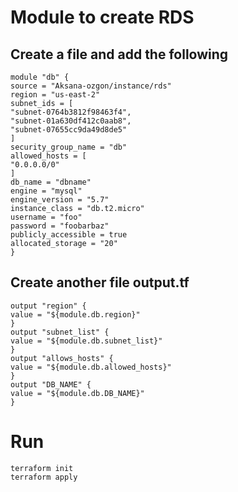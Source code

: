 # Module to create RDS
## Create a file and add the following
```
module "db" {
source = "Aksana-ozgon/instance/rds"
region = "us-east-2"
subnet_ids = [
"subnet-0764b3812f98463f4", 
"subnet-01a630df412c0aab8", 
"subnet-07655cc9da49d8de5"
]
security_group_name = "db"
allowed_hosts = [
"0.0.0.0/0"
]
db_name = "dbname"
engine = "mysql"
engine_version = "5.7"
instance_class = "db.t2.micro"
username = "foo"
password = "foobarbaz"
publicly_accessible = true
allocated_storage = "20"
}
```

## Create another file output.tf
```
output "region" {
value = "${module.db.region}"
}
output "subnet_list" {
value = "${module.db.subnet_list}"
}
output "allows_hosts" {
value = "${module.db.allowed_hosts}"
}
output "DB_NAME" {
value = "${module.db.DB_NAME}"
}
```

# Run 
```
terraform init 
terraform apply
```
